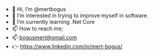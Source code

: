 - 👋 Hi, I’m @mertbogus
- 👀 I’m interested in trying to improve myself in software.
- 🌱 I’m currently learning .Net Core
- 📫 How to reach me;
- 📫 bogusmert@gmail.com
- 👉 https://www.linkedin.com/in/mert-bogus/

<!---
mertbogus/mertbogus is a ✨ special ✨ repository because its `README.md` (this file) appears on your GitHub profile.
You can click the Preview link to take a look at your changes.
--->
